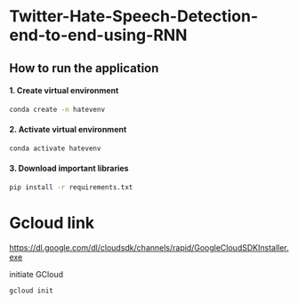 # Twitter-Hate-Speech-Detection-end-to-end-using-RNN

## How to run the application

#### 1. Create virtual environment
```bash
conda create -n hatevenv
```
#### 2. Activate virtual environment
```bash
conda activate hatevenv
```
#### 3. Download important libraries
```bash
pip install -r requirements.txt
```

# Gcloud link
https://dl.google.com/dl/cloudsdk/channels/rapid/GoogleCloudSDKInstaller.exe

initiate GCloud

```bash
gcloud init
```

